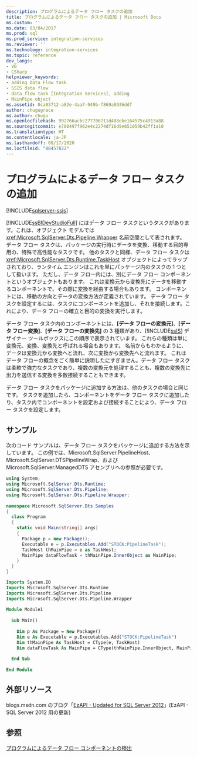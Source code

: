 ```yaml
---
description: プログラムによるデータ フロー タスクの追加
title: プログラムによるデータ フロー タスクの追加 | Microsoft Docs
ms.custom: ''
ms.date: 03/04/2017
ms.prod: sql
ms.prod_service: integration-services
ms.reviewer: ''
ms.technology: integration-services
ms.topic: reference
dev_langs:
- VB
- CSharp
helpviewer_keywords:
- adding Data Flow task
- SSIS data flow
- data flow task [Integration Services], adding
- MainPipe object
ms.assetid: 0ca03712-a82e-4aa7-949b-f869a8936ddf
author: chugugrace
ms.author: chugu
ms.openlocfilehash: 992766acbc277706711d488ebe164575c4913a88
ms.sourcegitcommit: e700497f962e4c2274df16d9e651059b42ff1a10
ms.translationtype: HT
ms.contentlocale: ja-JP
ms.lasthandoff: 08/17/2020
ms.locfileid: "88457822"
---
```

# <a name="adding-the-data-flow-task-programmatically"></a>プログラムによるデータ フロー タスクの追加

[!INCLUDE[sqlserver-ssis](../../includes/applies-to-version/sqlserver-ssis.md)]


  [!INCLUDE[ssBIDevStudioFull](../../includes/ssbidevstudiofull-md.md)] にはデータ フロー タスクというタスクがあります。これは、オブジェクト モデルでは <xref:Microsoft.SqlServer.Dts.Pipeline.Wrapper> 名前空間として表されます。 データ フロー タスクは、パッケージの実行時にデータを変換、移動する目的専用の、特殊で高性能なタスクです。 他のタスクと同様、データ フロー タスクは <xref:Microsoft.SqlServer.Dts.Runtime.TaskHost> オブジェクトによってラップされており、ランタイム エンジンはこれを単にパッケージ内のタスクの 1 つとして扱います。 ただし、データ フロー内には、別にデータ フロー コンポーネントというオブジェクトもあります。 これは変換元から変換先にデータを移動するコンポーネントで、その際に変換を経由する場合もあります。 コンポーネントには、移動の方向とデータの変換方法が定義されています。 データ フロー タスクを設定するには、タスクにコンポーネントを追加し、それを接続します。これにより、データ フローの確立と目的の変換を実行します。  
  
 データ フロー タスク内のコンポーネントには、**[データ フローの変換元]**、**[データ フロー変換]**、**[データ フローの変換先]** の 3 種類があり、[!INCLUDE[ssIS](../../includes/ssis-md.md)] デザイナー ツールボックスにこの順序で表示されています。 これらの種類は単に変換元、変換、変換先と呼ばれる場合もあります。 名前からもわかるように、データは変換元から変換へと流れ、次に変換から変換先へと流れます。 これはデータ フローの概念をごく簡単に説明したにすぎません。データ フロー タスクは柔軟で強力なタスクであり、複数の変換元を処理することも、複数の変換先に出力を送信する変換を多数接続することもできます。  
  
 データ フロー タスクをパッケージに追加する方法は、他のタスクの場合と同じです。 タスクを追加したら、コンポーネントをデータ フロー タスクに追加したり、タスク内でコンポーネントを設定および接続することにより、データ フロー タスクを設定します。  
  
## <a name="sample"></a>サンプル  
 次のコード サンプルは、データ フロー タスクをパッケージに追加する方法を示しています。 この例では、Microsoft.SqlServer.PipelineHost、Microsoft.SqlServer.DTSPipelineWrap、および Microsoft.SqlServer.ManagedDTS アセンブリへの参照が必要です。  
  
```csharp  
using System;  
using Microsoft.SqlServer.Dts.Runtime;  
using Microsoft.SqlServer.Dts.Pipeline;  
using Microsoft.SqlServer.Dts.Pipeline.Wrapper;  
  
namespace Microsoft.SqlServer.Dts.Samples  
{  
  class Program  
  {  
    static void Main(string[] args)  
    {  
      Package p = new Package();  
      Executable e = p.Executables.Add("STOCK:PipelineTask");  
      TaskHost thMainPipe = e as TaskHost;  
      MainPipe dataFlowTask = thMainPipe.InnerObject as MainPipe;   
    }  
  }  
}  
```  
  
```vb  
Imports System.IO  
Imports Microsoft.SqlServer.Dts.Runtime  
Imports Microsoft.SqlServer.Dts.Pipeline  
Imports Microsoft.SqlServer.Dts.Pipeline.Wrapper  
  
Module Module1  
  
  Sub Main()  
  
    Dim p As Package = New Package()  
    Dim e As Executable = p.Executables.Add("STOCK:PipelineTask")  
    Dim thMainPipe As TaskHost = CType(e, TaskHost)  
    Dim dataFlowTask As MainPipe = CType(thMainPipe.InnerObject, MainPipe)  
  
  End Sub  
  
End Module  
```  
  
## <a name="external-resources"></a>外部リソース  
 blogs.msdn.com のブログ「[EzAPI - Updated for SQL Server 2012](https://go.microsoft.com/fwlink/?LinkId=243223)」(EzAPI - SQL Server 2012 用の更新)  
  
## <a name="see-also"></a>参照  
 [プログラムによるデータ フロー コンポーネントの検出](../../integration-services/building-packages-programmatically/discovering-data-flow-components-programmatically.md)  
  
  
